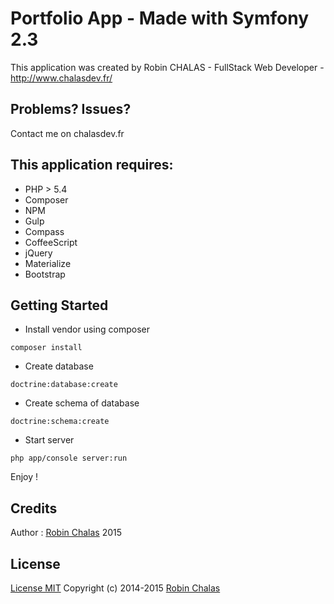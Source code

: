 Portfolio App - Made with Symfony 2.3
================

This application was created by Robin CHALAS - FullStack Web Developer -  http://www.chalasdev.fr/

Problems? Issues?
--------------

Contact me on chalasdev.fr

This application requires:
-------------

- PHP > 5.4
- Composer
- NPM
- Gulp
- Compass
- CoffeeScript
- jQuery
- Materialize
- Bootstrap

Getting Started
---------------

 - Install vendor using composer

 ``` composer install ```

 - Create database

``` doctrine:database:create ```

 - Create schema of database

``` doctrine:schema:create ```

 - Start server

``` php app/console server:run ```

Enjoy !

Credits
-------

Author : [Robin Chalas](http://www.chalasdev.fr/) 2015

License
-------

[License MIT](http://opensource.org/licenses/MIT)
Copyright (c) 2014-2015 [Robin Chalas](http://www.chaladev.fr/)
